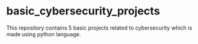 # basic_cybersecurity_projects
This repository contains 5 basic projects related to cybersecurity which is made using python language.
